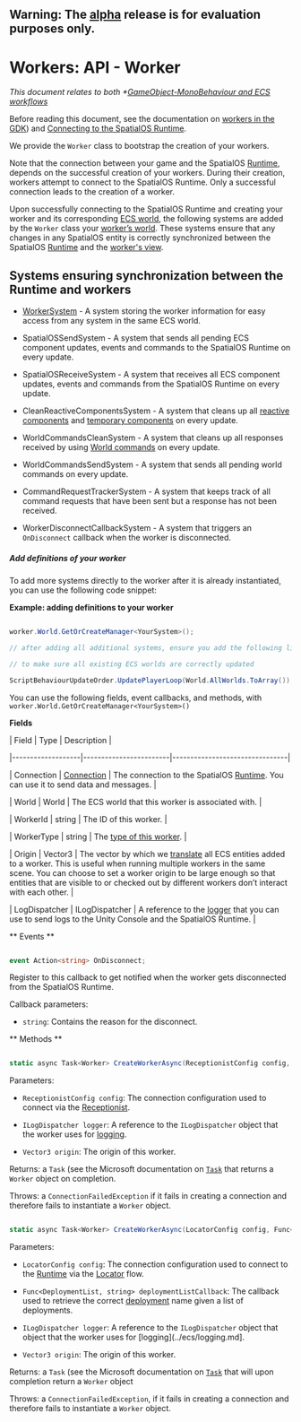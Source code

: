 **Warning:** The [alpha](https://docs.improbable.io/reference/latest/shared/release-policy#maturity-stages) release is for evaluation purposes only.
-----
[//]: # (Doc of docs reference 15.a)
[//]: # (TODO - find out whether WorkerSystem is ECS and how it fits into a generic workflow.)
# Workers: API - Worker

_This document relates to both *[GameObject-MonoBehaviour and  ECS workflows](../intro-workflows-spos-entities.md)_

Before reading this document, see the documentation on [workers in the GDK](workers-in-the-gdk.md)) and [Connecting to the SpatialOS Runtime](connecting-to-spos.md).

We provide the `Worker` class to bootstrap the creation of your workers. 

Note that the connection between your game and the SpatialOS [Runtime](../glossary.md#spatialos-runtime), depends on the successful creation of your workers.  During their creation, workers attempt to connect to the SpatialOS Runtime. Only a successful connection leads to the creation of a worker.

Upon successfully connecting to the SpatialOS Runtime and creating your worker and its corresponding [ECS world](../glossary.md#unity-ecs-world), the following systems are added by the `Worker` class your [worker’s world](../glossary.md#workers-world). These systems  ensure that any changes in any SpatialOS entity is correctly synchronized between the SpatialOS [Runtime](../glossary.md#spatialos-runtime) and the [worker's view](../glossary.md#workers-view).

## Systems ensuring synchronization between the Runtime and workers

  * [WorkerSystem](./api-workers-system.md) - A system storing the worker information for easy access from any system in the same ECS world.

  * SpatialOSSendSystem - A system that sends all pending ECS component updates, events and commands to the SpatialOS Runtime on every update.

  * SpatialOSReceiveSystem - A system that receives all ECS component updates, events and commands from the SpatialOS Runtime on every update.

  * CleanReactiveComponentsSystem - A system that cleans up all [reactive components](ecs/reactive-components.md) and [temporary components](ecs/temporary-components.md) on every update.

  * WorldCommandsCleanSystem - A system that cleans up all responses received by using [World commands](ecs/world-commands.md) on every update.

  * WorldCommandsSendSystem -  A system that sends all pending world commands on every update.

  * CommandRequestTrackerSystem - A system that keeps track of all command requests that have been sent but a response has not been received.

  * WorkerDisconnectCallbackSystem - A system that triggers an `OnDisconnect` callback when the worker is disconnected.

##### Add definitions of your worker

To add more systems directly to the worker after it is already instantiated, you can use the following code snippet:

**Example: adding definitions to your worker**

```csharp

worker.World.GetOrCreateManager<YourSystem>();

// after adding all additional systems, ensure you add the following line

// to make sure all existing ECS worlds are correctly updated

ScriptBehaviourUpdateOrder.UpdatePlayerLoop(World.AllWorlds.ToArray());

```

You can use the following fields, event callbacks, and methods, with `worker.World.GetOrCreateManager<YourSystem>()`

**Fields**</br>

| Field         	| Type               	| Description                	|

|-------------------|------------------------|--------------------------------|

| Connection	| [Connection](../connecting-to-spos.md) | The connection to the SpatialOS [Runtime](../glossary.md#spatialos-runtime). You can use it to send data and messages. |

| World     	| World              	| The ECS world that this worker is associated with. |

| WorkerId  	| string             	| The ID of this worker. |

| WorkerType	| string             	| The [type of this worker](../glossary.md#type-of-worker). |

| Origin    	| Vector3            	| The vector by which we [translate](../glossary.md#translate) all ECS entities added to a worker. This is useful when running multiple workers in the same scene. You can choose to set a worker origin to be large enough so that entities that are visible to or checked out by different workers don’t interact with each other. |

| LogDispatcher | ILogDispatcher     	| A reference to the [logger](../ecs/logging.md) that you can use to send logs to the Unity Console and the SpatialOS Runtime. |

** Events **</br>

```csharp

event Action<string> OnDisconnect;

```

Register to this callback to get notified when the worker gets disconnected from the SpatialOS Runtime.

Callback parameters:

  * `string`: Contains the reason for the disconnect.

** Methods **</br>

```csharp

static async Task<Worker> CreateWorkerAsync(ReceptionistConfig config, ILogDispatcher logger, Vector3 origin);

```

Parameters:

  * `ReceptionistConfig config`: The connection configuration used to connect via the [Receptionist](../connecting-to-spos.md).

  * `ILogDispatcher logger`: A reference to the `ILogDispatcher` object that the worker uses for [logging](../ecs/logging.md).

  * `Vector3 origin`: The origin of this worker.

Returns: a `Task` (see the Microsoft documentation on [`Task`](https://docs.microsoft.com/en-us/dotnet/api/system.threading.tasks.task?view=netframework-4.7.2)  that returns a `Worker` object on completion.

Throws: a `ConnectionFailedException` if it fails in creating a connection and therefore fails to instantiate a `Worker` object.

```csharp

static async Task<Worker> CreateWorkerAsync(LocatorConfig config, Func<DeploymentList, string> deploymentListCallback, ILogDispatcher logger, Vector3 origin);

```

Parameters:

* `LocatorConfig config`: The connection configuration used to connect to the [Runtime](../glossary.md#spatialos-runtime) via the [Locator](../connecting-to-spos.md) flow.

* `Func<DeploymentList, string> deploymentListCallback`: The callback used to retrieve the correct [deployment](../glossary.md#deploying) name given a list of deployments.

* `ILogDispatcher logger`: A reference to the `ILogDispatcher` object that object that the worker uses for [logging](../ecs/logging.md].

* `Vector3 origin`: The origin of this worker.

Returns: a `Task` (see the Microsoft documentation on [`Task`](https://docs.microsoft.com/en-us/dotnet/api/system.threading.tasks.task?view=netframework-4.7.2) that will upon completion return a `Worker` object

Throws: a `ConnectionFailedException`, if it fails in creating a connection and therefore fails to instantiate a `Worker` object.

